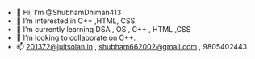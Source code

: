 - 👋 Hi, I’m @ShubhamDhiman413
- 👀 I’m interested in C++ ,HTML, CSS
- 🌱 I’m currently learning DSA , OS , C++ , HTML ,CSS
- 💞️ I’m looking to collaborate on C++.
- 📫 201372@juitsolan.in , shubham662002@gmail.com , 9805402443

<!---
ShubhamDhiman413/ShubhamDhiman413 is a ✨ special ✨ repository because its `README.md` (this file) appears on your GitHub profile.
You can click the Preview link to take a look at your changes.
--->
